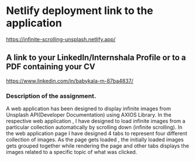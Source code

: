 # Netlify deployment link to the application
https://infinite-scrolling-unsplash.netlify.app/

## A link to your LinkedIn/Internshala Profile or to a PDF containing your CV

https://www.linkedin.com/in/babykala-m-87ba4837/

### Description of the assignment.

A web application has been designed to display infinite images from Unsplash API(Developer Documentation) using AXIOS Library. 
In the respective web application , I have designed to load infinite images from a particular collection automatically by scrolling down (infinite scrolling). In the web application page I have designed 4 tabs to represent four different collection of images.
As the page gets loaded  , the initially loaded images gets grouped together while rendering the page and other tabs displays the images related to a specific topic of what was clicked.



